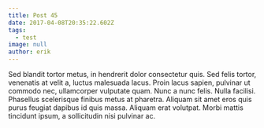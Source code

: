 ```yaml
---
title: Post 45
date: 2017-04-08T20:35:22.602Z
tags:
  - test
image: null
author: erik
---
```


Sed blandit tortor metus, in hendrerit dolor consectetur quis. Sed felis tortor, venenatis at velit a, luctus malesuada lacus. Proin lacus sapien, pulvinar ut commodo nec, ullamcorper vulputate quam. Nunc a nunc felis. Nulla facilisi. Phasellus scelerisque finibus metus at pharetra. Aliquam sit amet eros quis purus feugiat dapibus id quis massa. Aliquam erat volutpat. Morbi mattis tincidunt ipsum, a sollicitudin nisi pulvinar ac.

